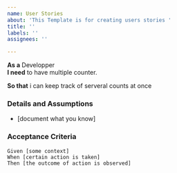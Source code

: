 ```yaml
---
name: User Stories
about: 'This Template is for creating users stories '
title: ''
labels: ''
assignees: ''

---
```


**As a** Developper  
 **I need** to have multiple counter.

 
 **So that** i can keep track of serveral counts at once
   
 ### Details and Assumptions
 * [document what you know]
   
 ### Acceptance Criteria  
   
 ```gherkin
 Given [some context]
 When [certain action is taken]
 Then [the outcome of action is observed]
 ```
